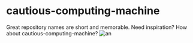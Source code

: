 # cautious-computing-machine
Great repository names are short and memorable. Need inspiration? How about cautious-computing-machine?
![an](https://memepedia.ru/wp-content/uploads/2019/12/do-svjazi-mem-1.jpg)
